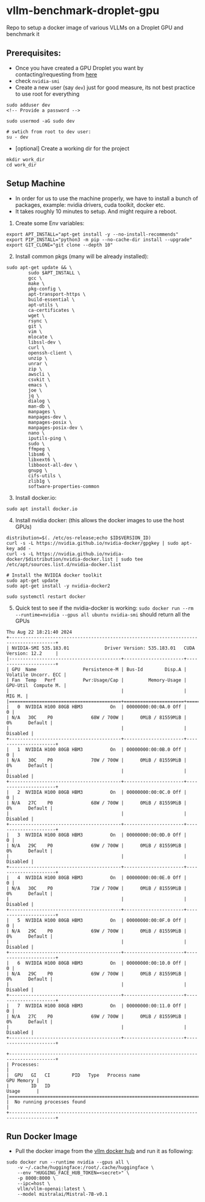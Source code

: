 # vllm-benchmark-droplet-gpu
Repo to setup a docker image of various VLLMs on a Droplet GPU and benchmark it


## Prerequisites:
- Once you have created a GPU Droplet you want by contacting/requesting from [here](https://www.digitalocean.com/products/gpu-droplets)
- check `nvidia-smi`  
- Create a new user (say `dev`) just for good measure, its not best practice to use root for everything
```
sudo adduser dev 
<!-- Provide a password -->

sudo usermod -aG sudo dev

# swtich from root to dev user:
su - dev
```

- [optional] Create a working dir for the project
``` 
mkdir work_dir
cd work_dir
```

## Setup Machine
- In order for us to use the machine properly, we have to install a bunch of packages, example: nvidia drivers, cuda toolkit, docker etc.
- It takes roughly 10 minutes to setup. And might require a reboot. 
1. Create some Env variables:
```
export APT_INSTALL="apt-get install -y --no-install-recommends"
export PIP_INSTALL="python3 -m pip --no-cache-dir install --upgrade"
export GIT_CLONE="git clone --depth 10"
``` 

2. Install common pkgs (many will be already installed):
```
sudo apt-get update && \
        sudo $APT_INSTALL \
        gcc \
        make \
        pkg-config \
        apt-transport-https \
        build-essential \
        apt-utils \
        ca-certificates \
        wget \
        rsync \
        git \
        vim \
        mlocate \
        libssl-dev \
        curl \
        openssh-client \
        unzip \
        unrar \
        zip \
        awscli \
        csvkit \
        emacs \
        joe \
        jq \
        dialog \
        man-db \
        manpages \
        manpages-dev \
        manpages-posix \
        manpages-posix-dev \
        nano \
        iputils-ping \
        sudo \
        ffmpeg \
        libsm6 \
        libxext6 \
        libboost-all-dev \
        gnupg \
        cifs-utils \
        zlib1g \
        software-properties-common
```

3. Install docker.io:
```
sudo apt install docker.io
```

4. Install nvidia docker: (this allows the docker images to use the host GPUs)
```
distribution=$(. /etc/os-release;echo $ID$VERSION_ID)
curl -s -L https://nvidia.github.io/nvidia-docker/gpgkey | sudo apt-key add -
curl -s -L https://nvidia.github.io/nvidia-docker/$distribution/nvidia-docker.list | sudo tee /etc/apt/sources.list.d/nvidia-docker.list

# Install the NVIDIA docker toolkit
sudo apt-get update
sudo apt-get install -y nvidia-docker2

sudo systemctl restart docker
```

5. Quick test to see if the nvidia-docker is working:   `sudo docker run --rm --runtime=nvidia --gpus all ubuntu nvidia-smi` should return all the GPUs
```
Thu Aug 22 18:21:40 2024       
+---------------------------------------------------------------------------------------+
| NVIDIA-SMI 535.183.01             Driver Version: 535.183.01   CUDA Version: 12.2     |
|-----------------------------------------+----------------------+----------------------+
| GPU  Name                 Persistence-M | Bus-Id        Disp.A | Volatile Uncorr. ECC |
| Fan  Temp   Perf          Pwr:Usage/Cap |         Memory-Usage | GPU-Util  Compute M. |
|                                         |                      |               MIG M. |
|=========================================+======================+======================|
|   0  NVIDIA H100 80GB HBM3          On  | 00000000:00:0A.0 Off |                    0 |
| N/A   30C    P0              68W / 700W |      0MiB / 81559MiB |      0%      Default |
|                                         |                      |             Disabled |
+-----------------------------------------+----------------------+----------------------+
|   1  NVIDIA H100 80GB HBM3          On  | 00000000:00:0B.0 Off |                    0 |
| N/A   30C    P0              70W / 700W |      0MiB / 81559MiB |      0%      Default |
|                                         |                      |             Disabled |
+-----------------------------------------+----------------------+----------------------+
|   2  NVIDIA H100 80GB HBM3          On  | 00000000:00:0C.0 Off |                    0 |
| N/A   27C    P0              68W / 700W |      0MiB / 81559MiB |      0%      Default |
|                                         |                      |             Disabled |
+-----------------------------------------+----------------------+----------------------+
|   3  NVIDIA H100 80GB HBM3          On  | 00000000:00:0D.0 Off |                    0 |
| N/A   29C    P0              69W / 700W |      0MiB / 81559MiB |      0%      Default |
|                                         |                      |             Disabled |
+-----------------------------------------+----------------------+----------------------+
|   4  NVIDIA H100 80GB HBM3          On  | 00000000:00:0E.0 Off |                    0 |
| N/A   30C    P0              71W / 700W |      0MiB / 81559MiB |      0%      Default |
|                                         |                      |             Disabled |
+-----------------------------------------+----------------------+----------------------+
|   5  NVIDIA H100 80GB HBM3          On  | 00000000:00:0F.0 Off |                    0 |
| N/A   29C    P0              69W / 700W |      0MiB / 81559MiB |      0%      Default |
|                                         |                      |             Disabled |
+-----------------------------------------+----------------------+----------------------+
|   6  NVIDIA H100 80GB HBM3          On  | 00000000:00:10.0 Off |                    0 |
| N/A   29C    P0              69W / 700W |      0MiB / 81559MiB |      0%      Default |
|                                         |                      |             Disabled |
+-----------------------------------------+----------------------+----------------------+
|   7  NVIDIA H100 80GB HBM3          On  | 00000000:00:11.0 Off |                    0 |
| N/A   27C    P0              69W / 700W |      0MiB / 81559MiB |      0%      Default |
|                                         |                      |             Disabled |
+-----------------------------------------+----------------------+----------------------+
                                                                                         
+---------------------------------------------------------------------------------------+
| Processes:                                                                            |
|  GPU   GI   CI        PID   Type   Process name                            GPU Memory |
|        ID   ID                                                             Usage      |
|=======================================================================================|
|  No running processes found                                                           |
+---------------------------------------------------------------------------------------+
```

## Run Docker Image
- Pull the docker image from the [vllm docker hub](https://hub.docker.com/r/vllm/vllm-openai/tags) and run it as following:
```
sudo docker run --runtime nvidia --gpus all \
    -v ~/.cache/huggingface:/root/.cache/huggingface \
    --env "HUGGING_FACE_HUB_TOKEN=<secret>" \
    -p 8000:8000 \
    --ipc=host \
    vllm/vllm-openai:latest \
    --model mistralai/Mistral-7B-v0.1
```